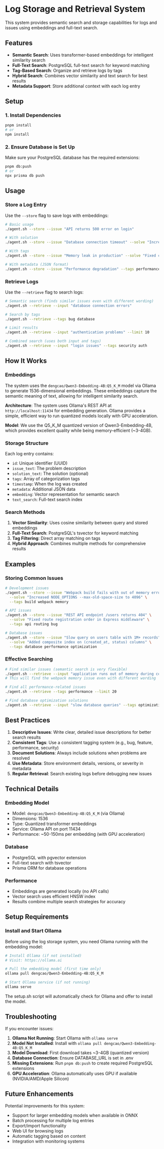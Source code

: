 # Log Storage and Retrieval System

This system provides semantic search and storage capabilities for logs and issues using embeddings and full-text search.

## Features

- **Semantic Search**: Uses transformer-based embeddings for intelligent similarity search
- **Full-Text Search**: PostgreSQL full-text search for keyword matching
- **Tag-Based Search**: Organize and retrieve logs by tags
- **Hybrid Search**: Combines vector similarity and text search for best results
- **Metadata Support**: Store additional context with each log entry

## Setup

### 1. Install Dependencies

```bash
pnpm install
# or
npm install
```

### 2. Ensure Database is Set Up

Make sure your PostgreSQL database has the required extensions:

```bash
pnpm db:push
# or
npx prisma db push
```

## Usage

### Store a Log Entry

Use the `--store` flag to save logs with embeddings:

```bash
# Basic usage
./agent.sh --store --issue "API returns 500 error on login"

# With solution
./agent.sh --store --issue "Database connection timeout" --solve "Increased connection pool size from 10 to 50"

# With tags
./agent.sh --store --issue "Memory leak in production" --solve "Fixed circular reference in event listeners" --tags bug memory production

# With metadata (JSON format)
./agent.sh --store --issue "Performance degradation" --tags performance --metadata '{"severity":"high","component":"api","version":"2.1.0"}'
```

### Retrieve Logs

Use the `--retrieve` flag to search logs:

```bash
# Semantic search (finds similar issues even with different wording)
./agent.sh --retrieve --input "database connection errors"

# Search by tags
./agent.sh --retrieve --tags bug database

# Limit results
./agent.sh --retrieve --input "authentication problems" --limit 10

# Combined search (uses both input and tags)
./agent.sh --retrieve --input "login issues" --tags security auth
```

## How It Works

### Embeddings

The system uses the `dengcao/Qwen3-Embedding-4B:Q5_K_M` model via Ollama to generate 1536-dimensional embeddings. These embeddings capture the semantic meaning of text, allowing for intelligent similarity search.

**Architecture**: The system uses Ollama's REST API at `http://localhost:11434` for embedding generation. Ollama provides a simple, efficient way to run quantized models locally with GPU acceleration.

**Model**: We use the Q5_K_M quantized version of Qwen3-Embedding-4B, which provides excellent quality while being memory-efficient (~3-4GB).

### Storage Structure

Each log entry contains:
- `id`: Unique identifier (UUID)
- `issue_text`: The problem description
- `solution_text`: The solution (optional)
- `tags`: Array of categorization tags
- `timestamp`: When the log was created
- `metadata`: Additional JSON data
- `embedding`: Vector representation for semantic search
- `text_search`: Full-text search index

### Search Methods

1. **Vector Similarity**: Uses cosine similarity between query and stored embeddings
2. **Full-Text Search**: PostgreSQL's tsvector for keyword matching
3. **Tag Filtering**: Direct array matching on tags
4. **Hybrid Approach**: Combines multiple methods for comprehensive results

## Examples

### Storing Common Issues

```bash
# Development issues
./agent.sh --store --issue "Webpack build fails with out of memory error" \
  --solve "Increased NODE_OPTIONS --max-old-space-size to 4096" \
  --tags build webpack memory

# API issues
./agent.sh --store --issue "REST API endpoint /users returns 404" \
  --solve "Fixed route registration order in Express middleware" \
  --tags api routing bug

# Database issues
./agent.sh --store --issue "Slow query on users table with 1M+ records" \
  --solve "Added composite index on (created_at, status) columns" \
  --tags database performance optimization
```

### Effective Searching

```bash
# Find similar issues (semantic search is very flexible)
./agent.sh --retrieve --input "application runs out of memory during compilation"
# This will find the webpack memory issue even with different wording

# Find all performance-related issues
./agent.sh --retrieve --tags performance --limit 20

# Find database optimization solutions
./agent.sh --retrieve --input "slow database queries" --tags optimization
```

## Best Practices

1. **Descriptive Issues**: Write clear, detailed issue descriptions for better search results
2. **Consistent Tags**: Use a consistent tagging system (e.g., bug, feature, performance, security)
3. **Document Solutions**: Always include solutions when problems are resolved
4. **Use Metadata**: Store environment details, versions, or severity in metadata
5. **Regular Retrieval**: Search existing logs before debugging new issues

## Technical Details

### Embedding Model
- Model: `dengcao/Qwen3-Embedding-4B:Q5_K_M` (via Ollama)
- Dimensions: 1536
- Type: Quantized transformer embeddings
- Service: Ollama API on port 11434
- Performance: ~50-150ms per embedding (with GPU acceleration)

### Database
- PostgreSQL with pgvector extension
- Full-text search with tsvector
- Prisma ORM for database operations

### Performance
- Embeddings are generated locally (no API calls)
- Vector search uses efficient HNSW index
- Results combine multiple search strategies for accuracy

## Setup Requirements

### Install and Start Ollama

Before using the log storage system, you need Ollama running with the embedding model:

```bash
# Install Ollama (if not installed)
# Visit: https://ollama.ai

# Pull the embedding model (first time only)
ollama pull dengcao/Qwen3-Embedding-4B:Q5_K_M

# Start Ollama service (if not running)
ollama serve
```

The setup.sh script will automatically check for Ollama and offer to install the model.

## Troubleshooting

If you encounter issues:

1. **Ollama Not Running**: Start Ollama with `ollama serve`
2. **Model Not Installed**: Install with `ollama pull dengcao/Qwen3-Embedding-4B:Q5_K_M`
3. **Model Download**: First download takes ~3-4GB (quantized version)
4. **Database Connection**: Ensure DATABASE_URL is set in .env
5. **Missing Extensions**: Run `pnpm db:push` to create required PostgreSQL extensions
6. **GPU Acceleration**: Ollama automatically uses GPU if available (NVIDIA/AMD/Apple Silicon)

## Future Enhancements

Potential improvements for this system:
- Support for larger embedding models when available in ONNX
- Batch processing for multiple log entries
- Export/import functionality
- Web UI for browsing logs
- Automatic tagging based on content
- Integration with monitoring systems
